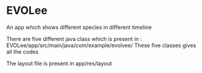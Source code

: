 # EVOLee
An app which shows different species in different timeline


There are five different java class which is present in :
EVOLee/app/src/main/java/com/example/evolvee/
These five classes gives all the codes

The layout file is present in app/res/layout

